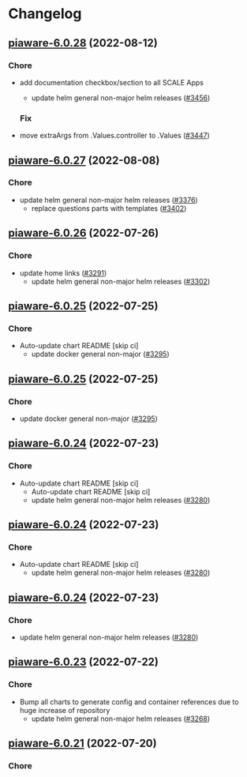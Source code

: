 # Changelog



## [piaware-6.0.28](https://github.com/truecharts/charts/compare/piaware-6.0.27...piaware-6.0.28) (2022-08-12)

### Chore

- add documentation checkbox/section to all SCALE Apps
  - update helm general non-major helm releases ([#3456](https://github.com/truecharts/charts/issues/3456))

  ### Fix

- move extraArgs from .Values.controller to .Values ([#3447](https://github.com/truecharts/charts/issues/3447))




## [piaware-6.0.27](https://github.com/truecharts/charts/compare/piaware-6.0.26...piaware-6.0.27) (2022-08-08)

### Chore

- update helm general non-major helm releases ([#3376](https://github.com/truecharts/charts/issues/3376))
  - replace questions parts with templates ([#3402](https://github.com/truecharts/charts/issues/3402))




## [piaware-6.0.26](https://github.com/truecharts/apps/compare/piaware-6.0.25...piaware-6.0.26) (2022-07-26)

### Chore

- update home links ([#3291](https://github.com/truecharts/apps/issues/3291))
  - update helm general non-major helm releases ([#3302](https://github.com/truecharts/apps/issues/3302))




## [piaware-6.0.25](https://github.com/truecharts/apps/compare/piaware-6.0.24...piaware-6.0.25) (2022-07-25)

### Chore

- Auto-update chart README [skip ci]
  - update docker general non-major ([#3295](https://github.com/truecharts/apps/issues/3295))




## [piaware-6.0.25](https://github.com/truecharts/apps/compare/piaware-6.0.24...piaware-6.0.25) (2022-07-25)

### Chore

- update docker general non-major ([#3295](https://github.com/truecharts/apps/issues/3295))




## [piaware-6.0.24](https://github.com/truecharts/apps/compare/piaware-6.0.23...piaware-6.0.24) (2022-07-23)

### Chore

- Auto-update chart README [skip ci]
  - Auto-update chart README [skip ci]
  - update helm general non-major helm releases ([#3280](https://github.com/truecharts/apps/issues/3280))




## [piaware-6.0.24](https://github.com/truecharts/apps/compare/piaware-6.0.23...piaware-6.0.24) (2022-07-23)

### Chore

- Auto-update chart README [skip ci]
  - update helm general non-major helm releases ([#3280](https://github.com/truecharts/apps/issues/3280))




## [piaware-6.0.24](https://github.com/truecharts/apps/compare/piaware-6.0.23...piaware-6.0.24) (2022-07-23)

### Chore

- update helm general non-major helm releases ([#3280](https://github.com/truecharts/apps/issues/3280))




## [piaware-6.0.23](https://github.com/truecharts/apps/compare/piaware-6.0.21...piaware-6.0.23) (2022-07-22)

### Chore

- Bump all charts to generate config and container references due to huge increase of repository
  - update helm general non-major helm releases ([#3268](https://github.com/truecharts/apps/issues/3268))



## [piaware-6.0.21](https://github.com/truecharts/apps/compare/piaware-6.0.20...piaware-6.0.21) (2022-07-20)

### Chore
